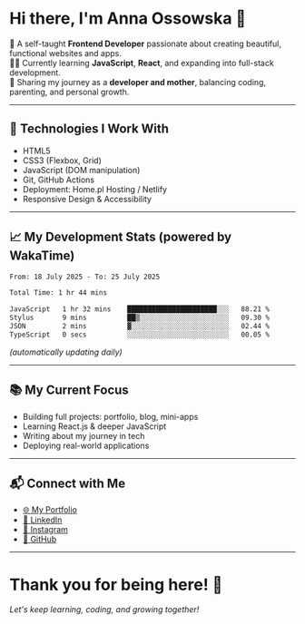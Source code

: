 # Hi there, I'm Anna Ossowska 👋

🌸 A self-taught **Frontend Developer** passionate about creating beautiful, functional websites and apps.  
👩‍💻 Currently learning **JavaScript**, **React**, and expanding into full-stack development.  
💬 Sharing my journey as a **developer and mother**, balancing coding, parenting, and personal growth.

---

## 🚀 Technologies I Work With
- HTML5
- CSS3 (Flexbox, Grid)
- JavaScript (DOM manipulation)
- Git, GitHub Actions
- Deployment: Home.pl Hosting / Netlify
- Responsive Design & Accessibility

---

## 📈 My Development Stats (powered by WakaTime)

<!--START_SECTION:waka-->

```txt
From: 18 July 2025 - To: 25 July 2025

Total Time: 1 hr 44 mins

JavaScript   1 hr 32 mins    ██████████████████████░░░   88.21 %
Stylus       9 mins          ██▒░░░░░░░░░░░░░░░░░░░░░░   09.30 %
JSON         2 mins          ▓░░░░░░░░░░░░░░░░░░░░░░░░   02.44 %
TypeScript   0 secs          ░░░░░░░░░░░░░░░░░░░░░░░░░   00.05 %
```

<!--END_SECTION:waka-->

_(automatically updating daily)_

---

## 📚 My Current Focus

- Building full projects: portfolio, blog, mini-apps
- Learning React.js & deeper JavaScript
- Writing about my journey in tech
- Deploying real-world applications

---

## 📬 Connect with Me

- [🌐 My Portfolio](https://ossowska.tech)
- [💼 LinkedIn](https://linkedin.com/in/anna-ossowska-130493a0/)
- [📸 Instagram](https://instagram.com/wiedzma_w_korpo/)
- [🐙 GitHub](https://github.com/anka-oss)

---

# Thank you for being here! 🚀  
_Let's keep learning, coding, and growing together!_

